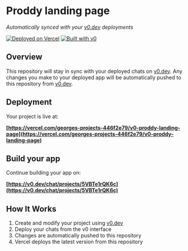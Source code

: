 # Proddy landing page

*Automatically synced with your [v0.dev](https://v0.dev) deployments*

[![Deployed on Vercel](https://img.shields.io/badge/Deployed%20on-Vercel-black?style=for-the-badge&logo=vercel)](https://vercel.com/georges-projects-446f2e79/v0-proddy-landing-page)
[![Built with v0](https://img.shields.io/badge/Built%20with-v0.dev-black?style=for-the-badge)](https://v0.dev/chat/projects/5VBTe1rQK6c)

## Overview

This repository will stay in sync with your deployed chats on [v0.dev](https://v0.dev).
Any changes you make to your deployed app will be automatically pushed to this repository from [v0.dev](https://v0.dev).

## Deployment

Your project is live at:

**[https://vercel.com/georges-projects-446f2e79/v0-proddy-landing-page](https://vercel.com/georges-projects-446f2e79/v0-proddy-landing-page)**

## Build your app

Continue building your app on:

**[https://v0.dev/chat/projects/5VBTe1rQK6c](https://v0.dev/chat/projects/5VBTe1rQK6c)**

## How It Works

1. Create and modify your project using [v0.dev](https://v0.dev)
2. Deploy your chats from the v0 interface
3. Changes are automatically pushed to this repository
4. Vercel deploys the latest version from this repository